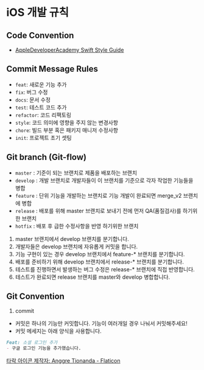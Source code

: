 # iOS 개발 규칙

## Code Convention
- [AppleDeveloperAcademy Swift Style Guide](https://github.com/DeveloperAcademy-POSTECH/swift-style-guide)

## Commit Message Rules
- `feat`: 새로운 기능 추가
- `fix`: 버그 수정
- `docs`: 문서 수정
- `test`: 테스트 코드 추가
- `refactor`: 코드 리팩토링
- `style`: 코드 의미에 영향을 주지 않는 변경사항
- `chore`: 빌드 부분 혹은 패키지 매니저 수정사항
- `init`: 프로젝트 초기 셋팅

## Git branch (Git-flow)
- `master` : 기준이 되는 브랜치로 제품을 배포하는 브랜치
- `develop` : 개발 브랜치로 개발자들이 이 브랜치를 기준으로 각자 작업한 기능들을 병합
- `feature` : 단위 기능을 개발하는 브랜치로 기능 개발이 완료되면 merge_v2 브랜치에 병합
- `release` : 배포를 위해 master 브랜치로 보내기 전에 먼저 QA(품질검사)를 하기위한 브랜치
- `hotfix` : 배포 후 급한 수정사항을 반영 하기위한 브랜치

1. master 브랜치에서 develop 브랜치를 분기합니다.
2. 개발자들은 develop 브랜치에 자유롭게 커밋을 합니다.
3. 기능 구현이 있는 경우 develop 브랜치에서 feature-* 브랜치를 분기합니다.
4. 배포를 준비하기 위해 develop 브랜치에서 release-* 브랜치를 분기합니다.
5. 테스트를 진행하면서 발생하는 버그 수정은 release-* 브랜치에 직접 반영합니다.
6. 테스트가 완료되면 release 브랜치를 master와 develop 병합합니다.

## Git Convention
1. commit
  - 커밋은 하나의 기능만 커밋합니다. 기능이 여러개일 경우 나눠서 커밋해주세요!
  - 커밋 메세지는 아래 양식을 사용합니다.
```markdown
Feat: 소셜 로그인 추가
- 구글 로그인 기능을 추가했습니다.
```

<a href="https://www.flaticon.com/kr/free-icons/" title="타락 아이콘">타락 아이콘  제작자: Anggre Tionanda - Flaticon</a>

